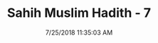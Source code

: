 ---
title        : "Sahih Muslim Hadith - 7"
date         : 7/25/2018 11:35:03 AM
draft        : false
type         : "hadith"
layout       : "hadith"
BookCode     : "SHM"
HadithNumber : "7"
tags  :  ["Uthman ibn Affan"]
---